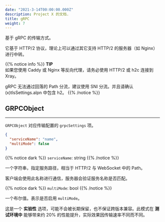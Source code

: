 ```yaml
---
date: "2021-3-14T00:00:00.000Z"
description: Project X 的文档.
title: gRPC
weight: 7
---
```


基于 gRPC 的传输方式。

它基于 HTTP/2 协议，理论上可以通过其它支持 HTTP/2 的服务器（如 Nginx）进行中转。

{{% notice info %}}
**TIP**\
如果您使用 Caddy 或 Nginx 等反向代理，请务必使用 HTTP/2 或 h2c 连接到 Xray。

gRPC 无法通过回落的 Path 分流，建议使用 SNI 分流。并且请确认 (x)tlsSettings.alpn 中包含 h2。
{{% /notice %}}

## GRPCObject

---

`GRPCObject` 对应传输配置的 `grpcSettings` 项。

```json
{
  "serviceName": "name",
  "multiMode": false
}
```

{{% notice dark %}} `serviceName`: string {{% /notice %}}

一个字符串，指定服务路径，相当于 HTTP/2 与 WebSocket 中的 Path。

客户端会使用此名称进行通信，服务器会验证服务名称是否匹配。

{{% notice dark %}} `multiMode`: bool {{% /notice %}}

一个布尔值。表示是否启用 `multiMode`。

这是一个 **实验性** 选项，可能不会被长期保留，也不保证跨版本兼容。此模式在 **测试环境中** 能够带来约 20% 的性能提升，实际效果因传输速率不同而不同。
